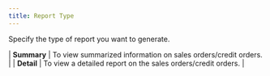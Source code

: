 ```yaml
---
title: Report Type
---
```



Specify the type of report you want to generate.


| **Summary** | To view summarized information on sales orders/credit  orders. |
| **Detail** | To view a detailed report on the sales orders/credit  orders. |

